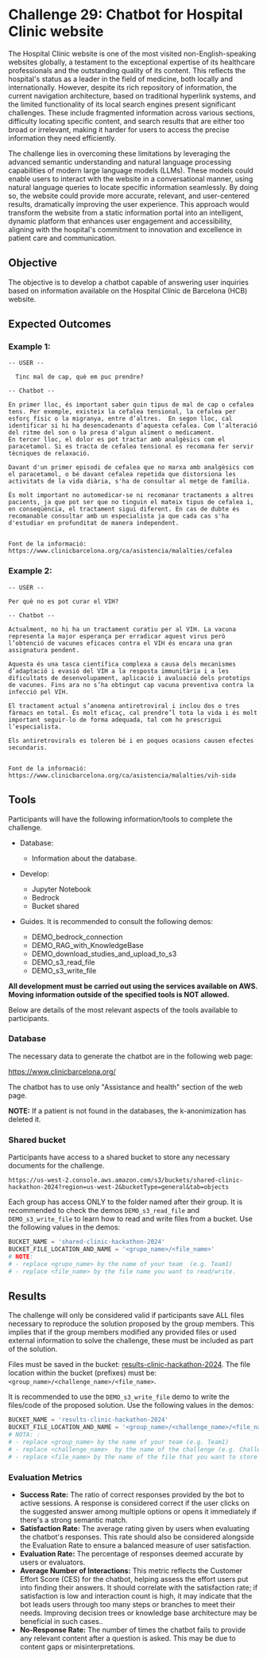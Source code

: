 # Challenge 29: Chatbot for Hospital Clinic website

The Hospital Clínic website is one of the most visited non-English-speaking websites globally, a testament to the exceptional expertise of its healthcare professionals and the outstanding quality of its content. This reflects the hospital's status as a leader in the field of medicine, both locally and internationally. However, despite its rich repository of information, the current navigation architecture, based on traditional hyperlink systems, and the limited functionality of its local search engines present significant challenges. These include fragmented information across various sections, difficulty locating specific content, and search results that are either too broad or irrelevant, making it harder for users to access the precise information they need efficiently.

The challenge lies in overcoming these limitations by leveraging the advanced semantic understanding and natural language processing capabilities of modern large language models (LLMs). These models could enable users to interact with the website in a conversational manner, using natural language queries to locate specific information seamlessly. By doing so, the website could provide more accurate, relevant, and user-centered results, dramatically improving the user experience. This approach would transform the website from a static information portal into an intelligent, dynamic platform that enhances user engagement and accessibility, aligning with the hospital's commitment to innovation and excellence in patient care and communication.

## Objective

The objective is to develop a chatbot capable of answering user inquiries based on information available on the Hospital Clínic de Barcelona (HCB) website.

## Expected Outcomes

### Example 1:
 ```
-- USER -- 
    
   Tinc mal de cap, què em puc prendre? 
  
-- Chatbot --  

En primer lloc, és important saber quin tipus de mal de cap o cefalea tens. Per exemple, existeix la cefalea tensional, la cefalea per esforç físic o la migranya, entre d’altres.  En segon lloc, cal identificar si hi ha desencadenants d’aquesta cefalea. Com l'alteració del ritme del son o la presa d'algun aliment o medicament.  
En tercer lloc, el dolor es pot tractar amb analgèsics com el paracetamol. Si es tracta de cefalea tensional es recomana fer servir tècniques de relaxació. 

Davant d'un primer episodi de cefalea que no marxa amb analgèsics com el paracetamol, o bé davant cefalea repetida que distorsiona les activitats de la vida diària, s'ha de consultar al metge de família. 

És molt important no automedicar-se ni recomanar tractaments a altres pacients, ja que pot ser que no tinguin el mateix tipus de cefalea i, en conseqüència, el tractament sigui diferent. En cas de dubte és recomanable consultar amb un especialista ja que cada cas s'ha d'estudiar en profunditat de manera independent. 


Font de la informació: https://www.clinicbarcelona.org/ca/asistencia/malalties/cefalea 
  ```
 

### Example 2:

```
-- USER -- 

Per què no es pot curar el VIH? 

-- Chatbot --  

Actualment, no hi ha un tractament curatiu per al VIH. La vacuna representa la major esperança per erradicar aquest virus però l’obtenció de vacunes eficaces contra el VIH és encara una gran assignatura pendent.   

Aquesta és una tasca científica complexa a causa dels mecanismes d’adaptació i evasió del VIH a la resposta immunitària i a les dificultats de desenvolupament, aplicació i avaluació dels prototips de vacunes. Fins ara no s’ha obtingut cap vacuna preventiva contra la infecció pel VIH. 

El tractament actual s’anomena antiretroviral i inclou dos o tres fàrmacs en total. És molt eficaç, cal prendre’l tota la vida i és molt important seguir-lo de forma adequada, tal com ho prescrigui l’especialista. 

Els antiretrovirals es toleren bé i en poques ocasions causen efectes secundaris.  


Font de la informació: https://www.clinicbarcelona.org/ca/asistencia/malalties/vih-sida 
```
 

## Tools

Participants will have the following information/tools to complete the challenge.

- Database:
    - Information about the database.

- Develop:
    - Jupyter Notebook
    - Bedrock
    - Bucket shared

- Guides. It is recommended to consult the following demos:
    - DEMO_bedrock_connection
    - DEMO_RAG_with_KnowledgeBase
    - DEMO_download_studies_and_upload_to_s3
    - DEMO_s3_read_file
    - DEMO_s3_write_file


**All development must be carried out using the services available on AWS. Moving information outside of the specified tools is NOT allowed.**

Below are details of the most relevant aspects of the tools available to participants.

### Database

The necessary data to generate the chatbot are in the following web page:

https://www.clinicbarcelona.org/

The chatbot has to use only "Assistance and health" section of the web page.

**NOTE:** If a patient is not found in the databases, the k-anonimization has deleted it.


### Shared bucket

Participants have access to a shared bucket to store any necessary documents for the challenge.

```
https://us-west-2.console.aws.amazon.com/s3/buckets/shared-clinic-hackathon-2024?region=us-west-2&bucketType=general&tab=objects
```

Each group has access ONLY to the folder named after their group. It is recommended to check the demos `DEMO_s3_read_file` and `DEMO_s3_write_file` to learn how to read and write files from a bucket. Use the following values in the demos:

```python
BUCKET_NAME = 'shared-clinic-hackathon-2024'
BUCKET_FILE_LOCATION_AND_NAME = '<grupo_name>/<file_name>'
# NOTE:
# - replace <grupo_name> by the name of your team  (e.g. Team1)
# - replace <file_name> by the file name you want to read/write.
```

## Results

The challenge will only be considered valid if participants save ALL files necessary to reproduce the solution proposed by the group members. This implies that if the group members modified any provided files or used external information to solve the challenge, these must be included as part of the solution.

Files must be saved in the bucket: [results-clinic-hackathon-2024](https://us-west-2.console.aws.amazon.com/s3/buckets/results-clinic-hackathon-2024?region=us-west-2&bucketType=general&tab=objects). The file location within the bucket (prefixes) must be: `<group_name>/<challenge_name>/<file_name>`.

It is recommended to use the `DEMO_s3_write_file` demo to write the files/code of the proposed solution. Use the following values in the demos:

```python
BUCKET_NAME = 'results-clinic-hackathon-2024'
BUCKET_FILE_LOCATION_AND_NAME = '<group_name>/<challenge_name>/<file_name>'
# NOTA: :
# - replace <group_name> by the name of your team (e.g. Team1)
# - replace <challenge_name>  by the name of the challenge (e.g. Challenge1)
# - replace <file_name> by the name of the file that you want to store (e.g., main_code_challenge1.ipynb)

```
### Evaluation Metrics

- **Success Rate:** The ratio of correct responses provided by the bot to active sessions. A response is considered correct if the user clicks on the suggested answer among multiple options or opens it immediately if there's a strong semantic match.
- **Satisfaction Rate:** The average rating given by users when evaluating the chatbot's responses. This rate should also be considered alongside the Evaluation Rate to ensure a balanced measure of user satisfaction.
- **Evaluation Rate:** The percentage of responses deemed accurate by users or evaluators.
- **Average Number of Interactions:** This metric reflects the Customer Effort Score (CES) for the chatbot, helping assess the effort users put into finding their answers. It should correlate with the satisfaction rate; if satisfaction is low and interaction count is high, it may indicate that the bot leads users through too many steps or branches to meet their needs. Improving decision trees or knowledge base architecture may be beneficial in such cases..
- **No-Response Rate:** The number of times the chatbot fails to provide any relevant content after a question is asked. This may be due to content gaps or misinterpretations.











